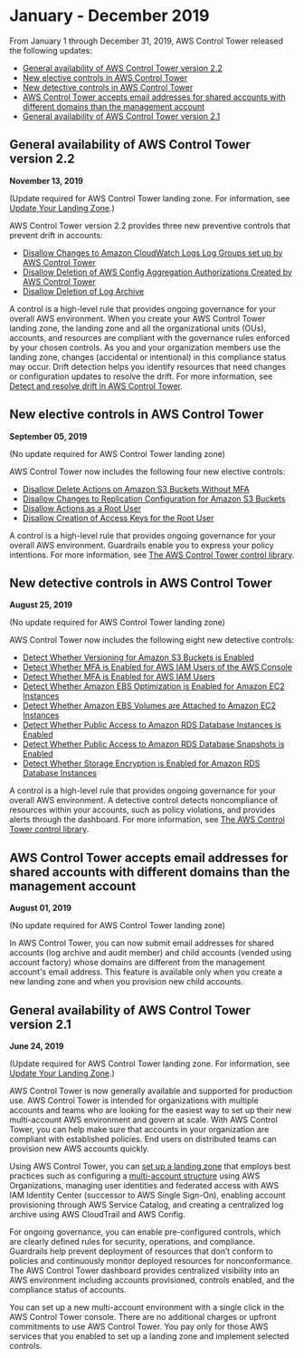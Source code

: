 # January \- December 2019<a name="January-December-2019"></a>

From January 1 through December 31, 2019, AWS Control Tower released the following updates:
+ [General availability of AWS Control Tower version 2\.2](#Version-2-2)
+ [New elective controls in AWS Control Tower ](#Elective-gaurdrails)
+ [New detective controls in AWS Control Tower ](#New-controls)
+ [AWS Control Tower accepts email addresses for shared accounts with different domains than the management account](#Email-address-shared-accounts)
+ [General availability of AWS Control Tower version 2\.1](#Version-2-1)

## General availability of AWS Control Tower version 2\.2<a name="Version-2-2"></a>

**November 13, 2019**

\(Update required for AWS Control Tower landing zone\. For information, see [Update Your Landing Zone](update-controltower.md)\.\)

AWS Control Tower version 2\.2 provides three new preventive controls that prevent drift in accounts:
+ [Disallow Changes to Amazon CloudWatch Logs Log Groups set up by AWS Control Tower](mandatory-controls.md#log-group-deletion-policy) 
+ [Disallow Deletion of AWS Config Aggregation Authorizations Created by AWS Control Tower](mandatory-controls.md#config-aggregation-authorization-policy) 
+ [Disallow Deletion of Log Archive](mandatory-controls.md#disallow-audit-bucket-deletion) 

A control is a high\-level rule that provides ongoing governance for your overall AWS environment\. When you create your AWS Control Tower landing zone, the landing zone and all the organizational units \(OUs\), accounts, and resources are compliant with the governance rules enforced by your chosen controls\. As you and your organization members use the landing zone, changes \(accidental or intentional\) in this compliance status may occur\. Drift detection helps you identify resources that need changes or configuration updates to resolve the drift\. For more information, see [Detect and resolve drift in AWS Control Tower](drift.md)\. 

## New elective controls in AWS Control Tower<a name="Elective-gaurdrails"></a>

**September 05, 2019** 

\(No update required for AWS Control Tower landing zone\)

AWS Control Tower now includes the following four new elective  controls:
+ [Disallow Delete Actions on Amazon S3 Buckets Without MFA](elective-controls.md#disallow-s3-delete-mfa) 
+ [Disallow Changes to Replication Configuration for Amazon S3 Buckets](elective-controls.md#disallow-s3-ccr) 
+ [Disallow Actions as a Root User](strongly-recommended-controls.md#disallow-root-auser-actions)
+ [Disallow Creation of Access Keys for the Root User](strongly-recommended-controls.md#disallow-root-access-keys)

A control is a high\-level rule that provides ongoing governance for your overall AWS environment\. Guardrails enable you to express your policy intentions\. For more information, see [The AWS Control Tower control library](controls.md)\.

## New detective controls in AWS Control Tower<a name="New-controls"></a>

**August 25, 2019** 

\(No update required for AWS Control Tower landing zone\)

AWS Control Tower now includes the following eight new detective controls:
+ [Detect Whether Versioning for Amazon S3 Buckets is Enabled](elective-controls.md#disallow-s3-no-versioning) 
+ [Detect Whether MFA is Enabled for AWS IAM Users of the AWS Console](elective-controls.md#disallow-console-access-mfa) 
+ [Detect Whether MFA is Enabled for AWS IAM Users](elective-controls.md#disallow-access-mfa) 
+ [Detect Whether Amazon EBS Optimization is Enabled for Amazon EC2 Instances](strongly-recommended-controls.md#disallow-not-ebs-optimized)
+ [Detect Whether Amazon EBS Volumes are Attached to Amazon EC2 Instances](strongly-recommended-controls.md#disallow-unattached-ebs) 
+ [Detect Whether Public Access to Amazon RDS Database Instances is Enabled](strongly-recommended-controls.md#disallow-rds-public-access) 
+ [Detect Whether Public Access to Amazon RDS Database Snapshots is Enabled](strongly-recommended-controls.md#disallow-rds-snapshot-public-access)
+ [Detect Whether Storage Encryption is Enabled for Amazon RDS Database Instances](strongly-recommended-controls.md#disallow-rds-storage-unencrypted)

A control is a high\-level rule that provides ongoing governance for your overall AWS environment\. A detective control detects noncompliance of resources within your accounts, such as policy violations, and provides alerts through the dashboard\. For more information, see [The AWS Control Tower control library](controls.md)\.

## AWS Control Tower accepts email addresses for shared accounts with different domains than the management account<a name="Email-address-shared-accounts"></a>

**August 01, 2019** 

\(No update required for AWS Control Tower landing zone\)

In AWS Control Tower, you can now submit email addresses for shared accounts \(log archive and audit member\) and child accounts \(vended using account factory\) whose domains are different from the management account's email address\. This feature is available only when you create a new landing zone and when you provision new child accounts\.

## General availability of AWS Control Tower version 2\.1<a name="Version-2-1"></a>

**June 24, 2019**

\(Update required for AWS Control Tower landing zone\. For information, see [Update Your Landing Zone](update-controltower.md)\.\)

AWS Control Tower is now generally available and supported for production use\. AWS Control Tower is intended for organizations with multiple accounts and teams who are looking for the easiest way to set up their new multi\-account AWS environment and govern at scale\. With AWS Control Tower, you can help make sure that accounts in your organization are compliant with established policies\. End users on distributed teams can provision new AWS accounts quickly\.

Using AWS Control Tower, you can [set up a landing zone](getting-started-with-control-tower.md) that employs best practices such as configuring a [multi\-account structure](https://docs.aws.amazon.com/controltower/latest/userguide/aws-multi-account-landing-zone.html) using AWS Organizations, managing user identities and federated access with AWS IAM Identity Center \(successor to AWS Single Sign\-On\), enabling account provisioning through AWS Service Catalog, and creating a centralized log archive using AWS CloudTrail and AWS Config\. 

For ongoing governance, you can enable pre\-configured controls, which are clearly defined rules for security, operations, and compliance\. Guardrails help prevent deployment of resources that don’t conform to policies and continuously monitor deployed resources for nonconformance\. The AWS Control Tower dashboard provides centralized visibility into an AWS environment including accounts provisioned, controls enabled, and the compliance status of accounts\.

You can set up a new multi\-account environment with a single click in the AWS Control Tower console\. There are no additional charges or upfront commitments to use AWS Control Tower\. You pay only for those AWS services that you enabled to set up a landing zone and implement selected controls\. 